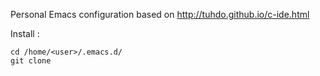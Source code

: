 Personal Emacs configuration based on http://tuhdo.github.io/c-ide.html

Install :
```
cd /home/<user>/.emacs.d/ 
git clone 
```
